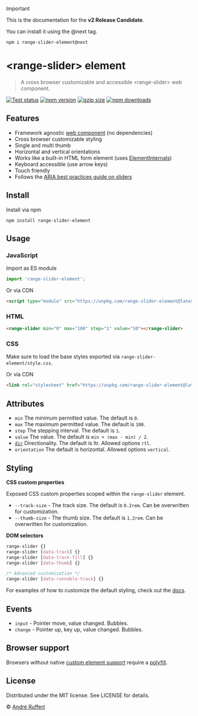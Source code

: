 > [!IMPORTANT]  
> This is the documentation for the **v2 Release Candidate**.
> 
> You can install it using the @next tag.
> 
> `npm i range-slider-element@next`

# &lt;range-slider&gt; element

> A cross browser customizable and accessible &lt;range-slider&gt; web component.

[![Test status](https://img.shields.io/github/actions/workflow/status/andreruffert/range-slider-element/test.yml?label=Test&logo=github&color=4a46e0&labelColor=212121)](https://github.com/andreruffert/range-slider-element/actions/workflows/test.yml)
[![npm version](https://img.shields.io/npm/v/range-slider-element?color=4a46e0&labelColor=212121)](https://www.npmjs.com/package/range-slider-element)
[![gzip size](https://img.shields.io/badge/gzip-2.5kB-4a46e0?labelColor=212121)](https://pkg-size.dev/range-slider-element)
[![npm downloads](https://img.shields.io/npm/dm/range-slider-element?logo=npm&color=4a46e0&labelColor=212121)](https://www.npmjs.com/package/range-slider-element)

## Features

* Framework agnostic [web component](https://developer.mozilla.org/en-US/docs/Web/API/Web_components) (no dependencies)
* Cross browser customizable styling
* Single and multi thumb
* Horizontal and vertical orientations
* Works like a built-in HTML form element (uses [ElementInternals](https://developer.mozilla.org/en-US/docs/Web/API/ElementInternals))
* Keyboard accessible (use arrow keys)
* Touch friendly
* Follows the [ARIA best practices guide on sliders](https://www.w3.org/WAI/ARIA/apg/patterns/slider)

## Install

Install via npm

```shell
npm install range-slider-element
```

## Usage

### JavaScript

Import as ES module

```js
import 'range-slider-element';
```

Or via CDN

```html
<script type="module" src="https://unpkg.com/range-slider-element@latest/dist/range-slider-element.js"></script>
```

### HTML

```html
<range-slider min="0" max="100" step="1" value="50"></range-slider>
```

### CSS

Make sure to load the base styles exported via `range-slider-element/style.css`.

Or via CDN

```html
<link rel="stylesheet" href="https://unpkg.com/range-slider-element@latest/dist/range-slider-element.css">
```

## Attributes

* `min` The minimum permitted value. The default is `0`.
* `max` The maximum permitted value. The default is `100`.
* `step` The stepping interval. The default is `1`.
* `value` The value. The default is `min + (max - min) / 2`.
* [`dir`][dir] Directionality. The default is ltr. Allowed options `rtl`.
* `orientation` The default is horizontal. Allowed options `vertical`.

[dir]: https://developer.mozilla.org/en-US/docs/Web/HTML/Global_attributes/dir

## Styling

**CSS custom properties**

Exposed CSS custom properties scoped within the `range-slider` element.

* `--track-size` - The track size. The default is `0.2rem`. Can be overwritten for customization.
* `--thumb-size` - The thumb size. The default is `1.2rem`. Can be overwritten for customization.

**DOM selectors**

```css
range-slider {}
range-slider [data-track] {}
range-slider [data-track-fill] {}
range-slider [data-thumb] {}

/* Advanced customization */
range-slider [data-runnable-track] {}
```

For examples of how to customize the default styling, check out the [docs][docs].

[docs]: https://andreruffert.github.io/range-slider-element

## Events

* `input` - Pointer move, value changed. Bubbles.
* `change` - Pointer up, key up, value changed. Bubbles.

## Browser support

Browsers without native [custom element support][support] require a [polyfill][].

[support]: https://caniuse.com/#feat=custom-elementsv1
[polyfill]: https://github.com/webcomponents/custom-elements

## License

Distributed under the MIT license. See LICENSE for details. 

© [André Ruffert](https://andreruffert.com)
